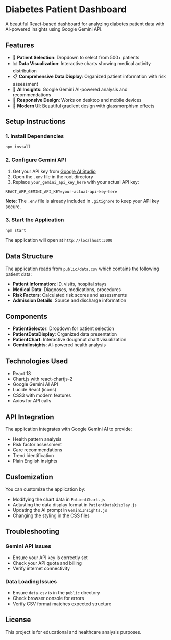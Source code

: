 # Diabetes Patient Dashboard

A beautiful React-based dashboard for analyzing diabetes patient data with AI-powered insights using Google Gemini API.

## Features

- 🏥 **Patient Selection**: Dropdown to select from 500+ patients
- 📊 **Data Visualization**: Interactive charts showing medical activity distribution
- 📋 **Comprehensive Data Display**: Organized patient information with risk assessment
- 🤖 **AI Insights**: Google Gemini AI-powered analysis and recommendations
- 📱 **Responsive Design**: Works on desktop and mobile devices
- 🎨 **Modern UI**: Beautiful gradient design with glassmorphism effects

## Setup Instructions

### 1. Install Dependencies

```bash
npm install
```

### 2. Configure Gemini API

1. Get your API key from [Google AI Studio](https://makersuite.google.com/app/apikey)
2. Open the `.env` file in the root directory
3. Replace `your_gemini_api_key_here` with your actual API key:

```env
REACT_APP_GEMINI_API_KEY=your-actual-api-key-here
```

**Note**: The `.env` file is already included in `.gitignore` to keep your API key secure.

### 3. Start the Application

```bash
npm start
```

The application will open at `http://localhost:3000`

## Data Structure

The application reads from `public/data.csv` which contains the following patient data:

- **Patient Information**: ID, visits, hospital stays
- **Medical Data**: Diagnoses, medications, procedures
- **Risk Factors**: Calculated risk scores and assessments
- **Admission Details**: Source and discharge information

## Components

- **PatientSelector**: Dropdown for patient selection
- **PatientDataDisplay**: Organized data presentation
- **PatientChart**: Interactive doughnut chart visualization
- **GeminiInsights**: AI-powered health analysis

## Technologies Used

- React 18
- Chart.js with react-chartjs-2
- Google Gemini AI API
- Lucide React (icons)
- CSS3 with modern features
- Axios for API calls

## API Integration

The application integrates with Google Gemini AI to provide:
- Health pattern analysis
- Risk factor assessment
- Care recommendations
- Trend identification
- Plain English insights

## Customization

You can customize the application by:
- Modifying the chart data in `PatientChart.js`
- Adjusting the data display format in `PatientDataDisplay.js`
- Updating the AI prompt in `GeminiInsights.js`
- Changing the styling in the CSS files

## Troubleshooting

### Gemini API Issues
- Ensure your API key is correctly set
- Check your API quota and billing
- Verify internet connectivity

### Data Loading Issues
- Ensure `data.csv` is in the `public` directory
- Check browser console for errors
- Verify CSV format matches expected structure

## License

This project is for educational and healthcare analysis purposes.
